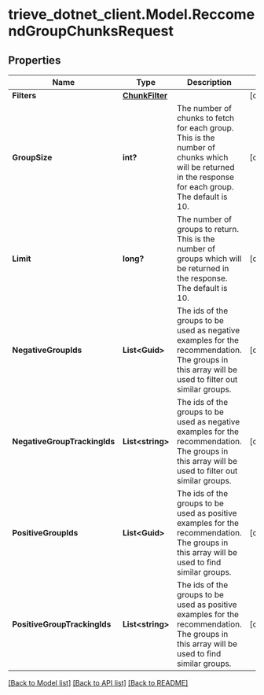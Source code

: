 # trieve_dotnet_client.Model.ReccomendGroupChunksRequest

## Properties

Name | Type | Description | Notes
------------ | ------------- | ------------- | -------------
**Filters** | [**ChunkFilter**](ChunkFilter.md) |  | [optional] 
**GroupSize** | **int?** | The number of chunks to fetch for each group. This is the number of chunks which will be returned in the response for each group. The default is 10. | [optional] 
**Limit** | **long?** | The number of groups to return. This is the number of groups which will be returned in the response. The default is 10. | [optional] 
**NegativeGroupIds** | **List&lt;Guid&gt;** | The  ids of the groups to be used as negative examples for the recommendation. The groups in this array will be used to filter out similar groups. | [optional] 
**NegativeGroupTrackingIds** | **List&lt;string&gt;** | The  ids of the groups to be used as negative examples for the recommendation. The groups in this array will be used to filter out similar groups. | [optional] 
**PositiveGroupIds** | **List&lt;Guid&gt;** | The  ids of the groups to be used as positive examples for the recommendation. The groups in this array will be used to find similar groups. | [optional] 
**PositiveGroupTrackingIds** | **List&lt;string&gt;** | The  ids of the groups to be used as positive examples for the recommendation. The groups in this array will be used to find similar groups. | [optional] 

[[Back to Model list]](../README.md#documentation-for-models) [[Back to API list]](../README.md#documentation-for-api-endpoints) [[Back to README]](../README.md)

